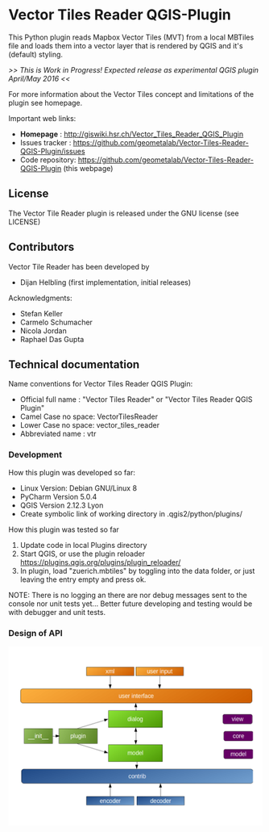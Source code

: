 # Vector Tiles Reader QGIS-Plugin

This Python plugin reads Mapbox Vector Tiles (MVT) from a local MBTiles file and loads them into a vector layer that is rendered by QGIS and it's (default) styling.

_>> This is Work in Progress! Expected release as experimental QGIS plugin April/May 2016 <<_

For more information about the Vector Tiles concept and limitations of the plugin see homepage.

Important web links:
* __Homepage__       : http://giswiki.hsr.ch/Vector_Tiles_Reader_QGIS_Plugin
* Issues tracker : https://github.com/geometalab/Vector-Tiles-Reader-QGIS-Plugin/issues
* Code repository: https://github.com/geometalab/Vector-Tiles-Reader-QGIS-Plugin (this webpage)

## License

The Vector Tile Reader plugin is released under the GNU license (see LICENSE)

## Contributors

Vector Tile Reader has been developed by

* Dijan Helbling (first implementation, initial releases)

Acknowledgments:

* Stefan Keller
* Carmelo Schumacher
* Nicola Jordan
* Raphael Das Gupta

## Technical documentation

Name conventions for Vector Tiles Reader QGIS Plugin:

* Official full name : "Vector Tiles Reader" or "Vector Tiles Reader QGIS Plugin"
* Camel Case no space: VectorTilesReader
* Lower Case no space: vector_tiles_reader
* Abbreviated name   : vtr

### Development

How this plugin was developed so far:

* Linux Version: Debian GNU/Linux 8 
* PyCharm Version 5.0.4
* QGIS Version 2.12.3 Lyon 
* Create symbolic link of working directory in .qgis2/python/plugins/

How this plugin was tested so far

1. Update code in local Plugins directory
2. Start QGIS, or use the plugin reloader https://plugins.qgis.org/plugins/plugin_reloader/
3. In plugin, load "zuerich.mbtiles" by toggling into the data folder, or just leaving the entry empty and press ok.

NOTE: There is no logging an there are nor debug messages sent to the console nor unit tests yet... Better future developing and testing would be with debugger and unit tests. 

### Design of API
![](data/doc/API.png?raw=true)
